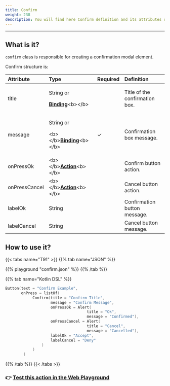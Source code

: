 ```yaml
---
title: Confirm
weight: 238
description: You will find here Confirm definition and its attributes details
---
```


---

## What is it? 

 `confirm` class is responsible for creating a confirmation modal element. 

Confirm structure is:

<table>
  <thead>
    <tr>
      <th style="text-align:left"><b>Attribute</b>
      </th>
      <th style="text-align:left"><b>Type</b>
      </th>
      <th style="text-align:left">Required</th>
      <th style="text-align:left"><b>Definition</b>
      </th>
    </tr>
  </thead>
  <tbody>
    <tr>
      <td style="text-align:left">title</td>
      <td style="text-align:left">
        <p>String or</p>
        <p><a href="https://docs.usebeagle.io/v/v1.0-en/api/context#bindings"><b>Binding</b></a>&lt;b&gt;&lt;/b&gt;</p>
      </td>
      <td style="text-align:left"></td>
      <td style="text-align:left">Title of the confirmation box.</td>
    </tr>
    <tr>
      <td style="text-align:left">message</td>
      <td style="text-align:left">
        <p>String or</p>
        <p>&lt;b&gt;&lt;/b&gt;<a href="https://docs.usebeagle.io/v/v1.0-en/api/context#bindings"><b>Binding</b></a>&lt;b&gt;&lt;/b&gt;</p>
      </td>
      <td style="text-align:left">&#x2713;</td>
      <td style="text-align:left">Confirmation box message.</td>
    </tr>
    <tr>
      <td style="text-align:left">onPressOk</td>
      <td style="text-align:left">&lt;b&gt;&lt;/b&gt;<a href="https://docs.usebeagle.io/v/v1.0-en/api/actions"><b>Action</b></a>&lt;b&gt;&lt;/b&gt;</td>
      <td
      style="text-align:left"></td>
        <td style="text-align:left">Confirm button action.</td>
    </tr>
    <tr>
      <td style="text-align:left">onPressCancel</td>
      <td style="text-align:left">&lt;b&gt;&lt;/b&gt;<a href="https://docs.usebeagle.io/v/v1.0-en/api/actions"><b>Action</b></a>&lt;b&gt;&lt;/b&gt;</td>
      <td
      style="text-align:left"></td>
        <td style="text-align:left">Cancel button action.</td>
    </tr>
    <tr>
      <td style="text-align:left">labelOk</td>
      <td style="text-align:left">String</td>
      <td style="text-align:left"></td>
      <td style="text-align:left">Confirmation button message.</td>
    </tr>
    <tr>
      <td style="text-align:left">labelCancel</td>
      <td style="text-align:left">String</td>
      <td style="text-align:left"></td>
      <td style="text-align:left">Cancel button message.</td>
    </tr>
  </tbody>
</table>

## How to use it?

{{< tabs name="T91" >}}
{{% tab name="JSON" %}}
<!-- json-playground:confirm.json
{
  "_beagleComponent_": "beagle:container",
  "children": [
    {
      "_beagleComponent_": "beagle:button",
      "text": "Confirm Example",
      "onPress": [
        {
          "_beagleAction_": "beagle:confirm",
          "title": "Confirm Title",
          "message": "Confirm Message",
          "onPressOk": {
            "_beagleAction_":"beagle:alert",
            "message": "Confirmed"
          }
        }
      ]
    }
  ]
}
-->
{{% playground "confirm.json" %}}
{{% /tab %}}

{{% tab name="Kotlin DSL" %}}
```kotlin
Button(text = "Confirm Example",
       onPress = listOf(
            Confirm(title = "Confirm Title",
                    message = "Confirm Message",
                    onPressOk = Alert(
                                    title = "Ok", 
                                    message = "Confirmed"),
                    onPressCancel = Alert(
                                    title = "Cancel", 
                                    message = "Cancelled"),
                    labelOk = "Accept",
                    labelCancel = "Deny"
                )
            )
        )
```
{{% /tab %}}
{{< /tabs >}}

### 👉 [Test this action in the Web Playground](https://beagle-playground.netlify.app/#/cloud/fb8268dcdbf24f89a8367cc76dea9d99/confirm.json)
